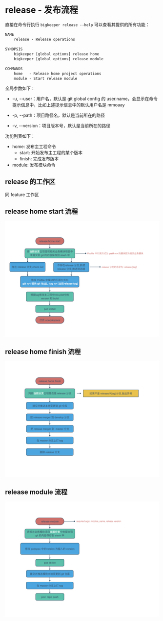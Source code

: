 # release - 发布流程

直接在命令行执行 `bigkeeper release --help` 可以查看其提供的所有功能：
```
NAME
    release - Release operations

SYNOPSIS
    bigkeeper [global options] release home
    bigkeeper [global options] release module

COMMANDS
    home   - Release home project operations
    module - Start release module
```
全局参数如下：

- -u, --user：用户名，默认是 git global config 的 user.name，会显示在命令提示信息中，比如上述提示信息中的默认用户名是 mmoaay

- -p, --path：项目路径名，默认是当前所在的路径

- -v, --version：项目版本号，默认是当前所在的路径

功能列表如下：

- home: 发布主工程命令
    - start: 开始发布主工程的某个版本
    - finish: 完成发布版本
- module: 发布模块命令

## release 的工作区
  同 feature 工作区

## release home start 流程
![](../../resources/readme/big-keeper-readme.008.jpeg)
## release home finish 流程
![](../../resources/readme/big-keeper-readme.009.jpeg)
## release module 流程
![](../../resources/readme/big-keeper-readme.010.jpeg)

